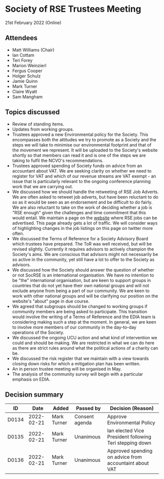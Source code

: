 # Society of RSE Trustees Meeting

21st February 2022 (Online)

## Attendees

   - Matt Williams (Chair)
   - Ian Cottam
   - Teri Forey
   - Marion Weinzierl
   - Fergus Cooper
   - Holger Schulz
   - Jamie Quinn
   - Mark Turner
   - Claire Wyatt
   - Sam Mangham


## Topics discussed

   - Review of standing items.
   - Updates from working groups.
   - Trustees approved a new Environmental policy for the Society. This encompasses
     both the attitudes we try to promote as a Society and the steps we will take to
     minimise our environmental footprint and that of the movement we represent. It
     will be uploaded to the Society's website shortly so that members can read it and
     is one of the steps we are taking to fulfil the NCVO's recommendations.
   - Trustees approved spending of Society funds on advice from an accountant about
     VAT. We are seeking clarity on whether we need to register for VAT and which
     of our revenue streams are VAT exempt - an issue that is particularly relevant
     to the ongoing conference planning work that we are carrying out.
   - We discussed how we should handle the retweeting of RSE Job Adverts. We are often
     asked to retweet job adverts, but have been reluctant to do so as it would be
     seen as an endorsement and be difficult to do fairly. We are also reluctant to
     take on the work of deciding whether a job is "RSE enough" given the challenges
     and time commitment that this would entail. We maintain a page on the [website](https://society-rse.org/careers/vacancies/)
     where RSE jobs can be advertised. This page already gets a lot of traffic.
     We will consider ways of highlighting changes in the job listings on this page
     on twitter more often.
   - We discussed the Terms of Reference for a Society Advisory Board which trustees
     have prepared. The ToR was well received, but will be revised slightly. Currently
     it requires advisors to actively champion the Society's aims. We are conscious
     that advisors might not necessarily be so active in the community, yet still
     have a lot to offer to the Society as advisors.
   - We discussed how the Society should answer the question of whether or not SocRSE
     is an international organisation. We have no intention to be "the" international
     organisation, but are keen to support groups in countries that do not yet have
     their own national groups and will not exclude anyone from being a part of our
     community. We are keen to work with other national groups and will be clarifying
     our position on the website's "about" page in due course.
   - We agreed that subgroups should be changed to working groups if community members
     are being asked to participate. This transition would involve the writing of
     a Terms of Reference and the EDIA team is considering making such a step at
     the moment. In general, we are keen to involve more members of our community in
     the day-to-day operations of the Society.
   - We discussed the ongoing UCU action and what kind of intervention we could and
     should be making. We are restricted in what we can do here as there are strict
     rules around what the political actions of a charity can be.
   - We discussed the risk register that we maintain with a view towards closing down
     risks for which a mitigation plan has been written.
   - An in person trustee meeting will be organised in May.
   - The analysis of the community survey will begin with a particular emphasis on EDIA.

## Decision summary

| ID  | Date       | Added       | Passed by | Decision (Reason)                                                                                                                                                                                                          |
|-----|------------|-------------|-----------|----------------------------------------------------------------------------------------------------------------------------------------------------------------------------------------------------------------------------|
| D0134 | 2022-02-21 | Mark Turner | Consent agenda | Approve Environmental Policy |
| D0135 | 2022-02-21 | Mark Turner | Unanimous | Ian elected Vice President following Teri stepping down |
| D0136 | 2022-02-21 | Mark Turner | Unanimous | Approved spending on advice from accountaint about VAT |
